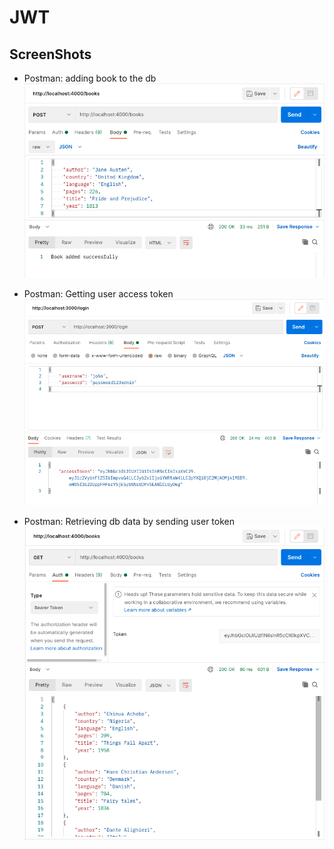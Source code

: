 # JWT

## ScreenShots 

- Postman: adding book to the db <br />
![page](https://github.com/yt249/express-jwt-authentication/blob/master/img/add%20book.png)

- Postman: Getting user access token <br />
![page](https://github.com/yt249/express-jwt-authentication/blob/master/img/get%20user%20access%20token.png)

- Postman: Retrieving db data by sending user token <br />
![page](https://github.com/yt249/express-jwt-authentication/blob/master/img/retrieve%20book%20info%20by%20user%20token.png)


